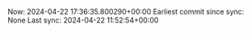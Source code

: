 Now: 2024-04-22 17:36:35.800290+00:00 Earliest commit since sync: None Last sync: 2024-04-22 11:52:54+00:00

